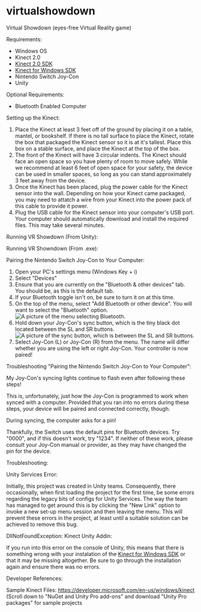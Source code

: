 # virtualshowdown
Virtual Showdown (eyes-free Virtual Reality game)

Requirements:
- Windows OS 
- Kinect 2.0 
- [Kinect 2.0 SDK](https://www.microsoft.com/en-us/download/details.aspx?id=44561)
- [Kinect for Windows SDK](http://www.microsoft.com/en-us/download/details.aspx?id=40278)
- Nintendo Switch Joy-Con
- Unity

Optional Requirements: 
- Bluetooth Enabled Computer

Setting up the Kinect:
1. Place the Kinect at least 3 feet off of the ground by placing it on a table, mantel, or bookshelf. If there is no tall surface to place the Kinect, rotate the box that packaged the Kinect sensor so it is at it's tallest. Place this box on a stable surface, and place the Kinect at the top of the box. 
2. The front of the Kinect will have 3 circular indents. The Kinect should face an open space so you have plenty of room to move safely. While we recommend at least 6 feet of open space for your safety, the device can be used in smaller spaces, so long as you can stand approximately 3 feet away from the device.
3. Once the Kinect has been placed, plug the power cable for the Kinect sensor into the wall. Depending on how your Kinect came packaged, you may need to attatch a wire from your Kinect into the power pack of this cable to provide it power.
4. Plug the USB cable for the Kinect sensor into your computer's USB port. Your computer should automatically download and install the required files. This may take several minutes.

Running VR Showdown (From Unity):

Running VR Showndown (From .exe):

Pairing the Nintendo Switch Joy-Con to Your Computer:

1. Open your PC's settings menu (Windows Key + i)
2. Select "Devices"
3. Ensure that you are currently on the "Bluetooth & other devices" tab. You should be, as this is the default tab.
4. If your Bluetooth toggle isn't on, be sure to turn it on at this time.
5. On the top of the menu, select "Add Bluetooth or other device". You will want to select the "Bluetooth" option.
![A picture of the menu selecting Bluetooth.](https://www.windowscentral.com/sites/wpcentral.com/files/styles/xlarge/public/field/image/2017/10/add-device-bluetooth.jpg?itok=BR2OeEP4)
6. Hold down your Joy-Con's sync button, which is the tiny black dot located between the SL and SR buttons.
![A picture of the sync button, which is between the SL and SR buttons.](https://img.purch.com/fullsizerender-jpg/o/aHR0cDovL21lZGlhLmJlc3RvZm1pY3JvLmNvbS9BL0IvNjkxMTM5L29yaWdpbmFsL0Z1bGxTaXplUmVuZGVyLmpwZw==)
7. Select Joy-Con (L) or Joy-Con (R) from the menu. The name will differ whether you are using the left or right Joy-Con. Your controller is now paired!

Troubleshooting "Pairing the Nintendo Switch Joy-Con to Your Computer":

My Joy-Con's syncing lights continue to flash even after following these steps!

This is, unfortunately, just how the Joy-Con is programmed to work when synced with a computer. Provided that you ran into no errors during these steps, your device will be paired and connected correctly, though.

During syncing, the computer asks for a pin!

Thankfully, the Switch uses the default pins for Bluetooth devices. Try "0000", and if this doesn't work, try "1234". If neither of these work, please consult your Joy-Con manual or provider, as they may have changed the pin for the device.

Troubleshooting:

Unity Services Error:

Initially, this project was created in Unity teams. Consequently, there occasionally, when first loading the project for the first time, be some errors regarding the legacy bits of configs for Unity Services. The way the team has managed to get around this is by clicking the "New Link" option to invoke a new set-up menu session and then leaving the menu. This will prevent these errors in the project, at least until a suitable solution can be achieved to remove this bug.

DllNotFoundException: Kinect Unity Addin:

If you run into this error on the console of Unity, this means that there is something wrong with your instalation of the [Kinect for Windows SDK](http://www.microsoft.com/en-us/download/details.aspx?id=40278) or that it may be missing altogether. Be sure to go through the installation again and ensure there was no errors.


Developer References:

Sample Kinect Files: https://developer.microsoft.com/en-us/windows/kinect (Scroll down to "NuGet and Unity Pro add-ons" and download "Unity Pro packages" for sample projects

